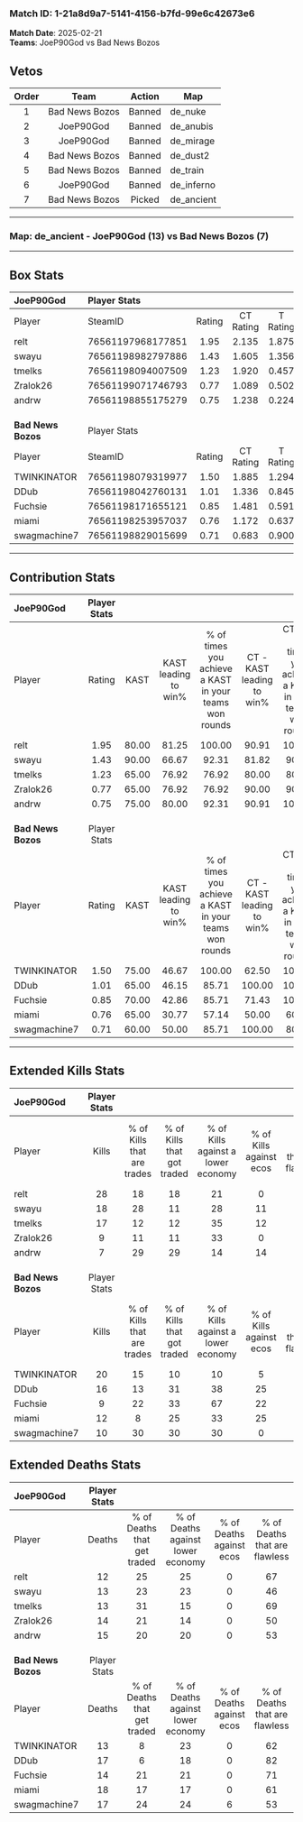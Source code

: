 ### Match ID: 1-21a8d9a7-5141-4156-b7fd-99e6c42673e6  
**Match Date**: 2025-02-21  
**Teams**: JoeP90God vs Bad News Bozos  

## Vetos  

| Order | Team | Action | Map |
| :---: | :--: | :----: | --- |
| 1 | Bad News Bozos | Banned | de_nuke |
| 2 | JoeP90God | Banned | de_anubis |
| 3 | JoeP90God | Banned | de_mirage |
| 4 | Bad News Bozos | Banned | de_dust2 |
| 5 | Bad News Bozos | Banned | de_train |
| 6 | JoeP90God | Banned | de_inferno |
| 7 | Bad News Bozos | Picked | de_ancient |

---  

### **Map**: de_ancient - JoeP90God (13) vs Bad News Bozos (7)  
---  

## Box Stats  

| **JoeP90God**      | Player Stats      |        |           |          |       |       |       |         |        |      |     |
| :- | :- | :-: | :-: | :-: | :-: | :-: | :-: | :-: | :-: | :-: | :-: |
| Player             | SteamID           | Rating | CT Rating | T Rating | KAST  |  ADR  | Kills | Assists | Deaths | K/D  | HS% |
| relt               | 76561197968177851 |  1.95  |   2.135   |  1.875   | 80.00 | 122.9 |  28   |    4    |   12   | 2.33 | 46  |
| swayu              | 76561198982797886 |  1.43  |   1.605   |  1.356   | 90.00 | 82.9  |  18   |    2    |   13   | 1.38 | 66  |
| tmelks             | 76561198094007509 |  1.23  |   1.920   |  0.457   | 65.00 | 88.6  |  17   |    4    |   13   | 1.31 | 23  |
| Zralok26           | 76561199071746793 |  0.77  |   1.089   |  0.502   | 65.00 | 60.3  |   9   |    6    |   14   | 0.64 | 33  |
| andrw              | 76561198855175279 |  0.75  |   1.238   |  0.224   | 75.00 | 60.7  |   7   |    9    |   15   | 0.47 | 71  |
|                    |                   |        |           |          |       |       |       |         |        |      |     |
|                    |                   |        |           |          |       |       |       |         |        |      |     |
|                    |                   |        |           |          |       |       |       |         |        |      |     |
| **Bad News Bozos** | Player Stats      |        |           |          |       |       |       |         |        |      |     |
| Player             | SteamID           | Rating | CT Rating | T Rating | KAST  |  ADR  | Kills | Assists | Deaths | K/D  | HS% |
| TWINKINATOR        | 76561198079319977 |  1.50  |   1.885   |  1.294   | 75.00 | 107.4 |  20   |    6    |   13   | 1.54 | 50  |
| DDub               | 76561198042760131 |  1.01  |   1.336   |  0.845   | 65.00 | 71.6  |  16   |    1    |   17   | 0.94 | 31  |
| Fuchsie            | 76561198171655121 |  0.85  |   1.481   |  0.591   | 70.00 | 67.7  |   9   |   10    |   14   | 0.64 | 55  |
| miami              | 76561198253957037 |  0.76  |   1.172   |  0.637   | 65.00 | 54.3  |  12   |    2    |   18   | 0.67 | 58  |
| swagmachine7       | 76561198829015699 |  0.71  |   0.683   |  0.900   | 60.00 | 61.8  |  10   |    6    |   17   | 0.59 | 60  |
---  

## Contribution Stats  

| **JoeP90God**      | Player Stats |       |                      |                                                        |                           |                                                             |                          |                                                            |
| :- | :-: | :-: | :-: | :-: | :-: | :-: | :-: | :-: |
| Player             |    Rating    | KAST  | KAST leading to win% | % of times you achieve a KAST in your teams won rounds | CT - KAST leading to win% | CT - % of times you achieve a KAST in your teams won rounds | T - KAST leading to win% | T - % of times you achieve a KAST in your teams won rounds |
| relt               |     1.95     | 80.00 |        81.25         |                         100.00                         |           90.91           |                           100.00                            |          60.00           |                           100.00                           |
| swayu              |     1.43     | 90.00 |        66.67         |                         92.31                          |           81.82           |                            90.00                            |          42.86           |                           100.00                           |
| tmelks             |     1.23     | 65.00 |        76.92         |                         76.92                          |           80.00           |                            80.00                            |          66.67           |                           66.67                            |
| Zralok26           |     0.77     | 65.00 |        76.92         |                         76.92                          |           90.00           |                            90.00                            |          33.33           |                           33.33                            |
| andrw              |     0.75     | 75.00 |        80.00         |                         92.31                          |           90.91           |                           100.00                            |          50.00           |                           66.67                            |
|                    |              |       |                      |                                                        |                           |                                                             |                          |                                                            |
|                    |              |       |                      |                                                        |                           |                                                             |                          |                                                            |
|                    |              |       |                      |                                                        |                           |                                                             |                          |                                                            |
| **Bad News Bozos** | Player Stats |       |                      |                                                        |                           |                                                             |                          |                                                            |
| Player             |    Rating    | KAST  | KAST leading to win% | % of times you achieve a KAST in your teams won rounds | CT - KAST leading to win% | CT - % of times you achieve a KAST in your teams won rounds | T - KAST leading to win% | T - % of times you achieve a KAST in your teams won rounds |
| TWINKINATOR        |     1.50     | 75.00 |        46.67         |                         100.00                         |           62.50           |                           100.00                            |          28.57           |                           100.00                           |
| DDub               |     1.01     | 65.00 |        46.15         |                         85.71                          |          100.00           |                           100.00                            |          12.50           |                           50.00                            |
| Fuchsie            |     0.85     | 70.00 |        42.86         |                         85.71                          |           71.43           |                           100.00                            |          14.29           |                           50.00                            |
| miami              |     0.76     | 65.00 |        30.77         |                         57.14                          |           50.00           |                            60.00                            |          14.29           |                           50.00                            |
| swagmachine7       |     0.71     | 60.00 |        50.00         |                         85.71                          |          100.00           |                            80.00                            |          25.00           |                           100.00                           |
---  

## Extended Kills Stats  

| **JoeP90God**      | Player Stats |                            |                            |                                    |                         |                              |                                 |                                       |                    |           |
| :- | :-: | :-: | :-: | :-: | :-: | :-: | :-: | :-: | :-: | :-: |
| Player             |    Kills     | % of Kills that are trades | % of Kills that got traded | % of Kills against a lower economy | % of Kills against ecos | % of Kills that are flawless | % of Kills that are close duels | % of Kills that are assisted by flash | Pistol Round Kills | AWP Kills |
| relt               |      28      |             18             |             18             |                 21                 |            0            |              64              |                0                |                   4                   |         8          |     0     |
| swayu              |      18      |             28             |             11             |                 28                 |           11            |              72              |               11                |                   0                   |         1          |     0     |
| tmelks             |      17      |             12             |             12             |                 35                 |           12            |              65              |                0                |                   6                   |         1          |    13     |
| Zralok26           |      9       |             11             |             11             |                 33                 |            0            |              56              |               22                |                   0                   |         0          |     0     |
| andrw              |      7       |             29             |             29             |                 14                 |           14            |              71              |                0                |                  14                   |         0          |     0     |
|                    |              |                            |                            |                                    |                         |                              |                                 |                                       |                    |           |
|                    |              |                            |                            |                                    |                         |                              |                                 |                                       |                    |           |
|                    |              |                            |                            |                                    |                         |                              |                                 |                                       |                    |           |
| **Bad News Bozos** | Player Stats |                            |                            |                                    |                         |                              |                                 |                                       |                    |           |
| Player             |    Kills     | % of Kills that are trades | % of Kills that got traded | % of Kills against a lower economy | % of Kills against ecos | % of Kills that are flawless | % of Kills that are close duels | % of Kills that are assisted by flash | Pistol Round Kills | AWP Kills |
| TWINKINATOR        |      20      |             15             |             10             |                 10                 |            5            |              70              |                0                |                   0                   |         3          |     0     |
| DDub               |      16      |             13             |             31             |                 38                 |           25            |              38              |                6                |                   0                   |         1          |     5     |
| Fuchsie            |      9       |             22             |             33             |                 67                 |           22            |              89              |                0                |                   0                   |         0          |     0     |
| miami              |      12      |             8              |             25             |                 33                 |           25            |              42              |                8                |                   8                   |         1          |     0     |
| swagmachine7       |      10      |             30             |             30             |                 30                 |            0            |              50              |                0                |                  10                   |         0          |     0     |
## Extended Deaths Stats  

| **JoeP90God**      | Player Stats |                             |                                   |                          |                               |                            |                           |               |
| :- | :-: | :-: | :-: | :-: | :-: | :-: | :-: | :-: |
| Player             |    Deaths    | % of Deaths that get traded | % of Deaths against lower economy | % of Deaths against ecos | % of Deaths that are flawless | % of Deaths that are close | % of Deaths while blinded | Deaths to AWP |
| relt               |      12      |             25              |                25                 |            0             |              67               |             8              |             0             |       1       |
| swayu              |      13      |             23              |                23                 |            0             |              46               |             0              |             0             |       1       |
| tmelks             |      13      |             31              |                15                 |            0             |              69               |             0              |             8             |       0       |
| Zralok26           |      14      |             21              |                14                 |            0             |              50               |             0              |             0             |       1       |
| andrw              |      15      |             20              |                20                 |            0             |              53               |             7              |             7             |       2       |
|                    |              |                             |                                   |                          |                               |                            |                           |               |
|                    |              |                             |                                   |                          |                               |                            |                           |               |
|                    |              |                             |                                   |                          |                               |                            |                           |               |
| **Bad News Bozos** | Player Stats |                             |                                   |                          |                               |                            |                           |               |
| Player             |    Deaths    | % of Deaths that get traded | % of Deaths against lower economy | % of Deaths against ecos | % of Deaths that are flawless | % of Deaths that are close | % of Deaths while blinded | Deaths to AWP |
| TWINKINATOR        |      13      |              8              |                23                 |            0             |              62               |             15             |             0             |       4       |
| DDub               |      17      |              6              |                18                 |            0             |              82               |             6              |             0             |       3       |
| Fuchsie            |      14      |             21              |                21                 |            0             |              71               |             7              |             7             |       2       |
| miami              |      18      |             17              |                17                 |            0             |              61               |             0              |             6             |       4       |
| swagmachine7       |      17      |             24              |                24                 |            6             |              53               |             0              |             6             |       0       |

